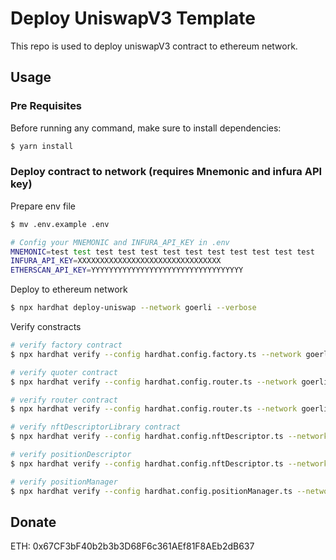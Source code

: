 # Deploy UniswapV3 Template

This repo is used to deploy uniswapV3 contract to ethereum network.

## Usage

### Pre Requisites

Before running any command, make sure to install dependencies:

```sh
$ yarn install
```

### Deploy contract to network (requires Mnemonic and infura API key)

Prepare env file

```sh
$ mv .env.example .env

# Config your MNEMONIC and INFURA_API_KEY in .env
MNEMONIC=test test test test test test test test test test test test
INFURA_API_KEY=XXXXXXXXXXXXXXXXXXXXXXXXXXXXXXXX
ETHERSCAN_API_KEY=YYYYYYYYYYYYYYYYYYYYYYYYYYYYYYYYYY
```

Deploy to ethereum network

```sh
$ npx hardhat deploy-uniswap --network goerli --verbose
```

Verify constracts

```sh
# verify factory contract
$ npx hardhat verify --config hardhat.config.factory.ts --network goerli factory_address

# verify quoter contract
$ npx hardhat verify --config hardhat.config.router.ts --network goerli quoter_address "factory_address" "weth9_address"

# verify router contract
$ npx hardhat verify --config hardhat.config.router.ts --network goerli router_address "factory_address" "weth9_address"

# verify nftDescriptorLibrary contract
$ npx hardhat verify --config hardhat.config.nftDescriptor.ts --network goerli nftDescriptorLibrary_address

# verify positionDescriptor
$ npx hardhat verify --config hardhat.config.nftDescriptor.ts --network goerli positionDescriptor_address "weth9_address"

# verify positionManager
$ npx hardhat verify --config hardhat.config.positionManager.ts --network goerli positionManager_address "factory_address" "weth9_address" "positionDescriptor_address"
```

## Donate

ETH: 0x67CF3bF40b2b3b3D68F6c361AEf81F8AEb2dB637
